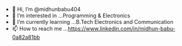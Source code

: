 - 👋 Hi, I’m @midhunbabu404
- 👀 I’m interested in ...Programming & Electronics
- 🌱 I’m currently learning ...B.Tech Electronics and Communication
- 📫 How to reach me ...https://www.linkedin.com/in/midhun-babu-0a82a81bb

<!---
midhunbabu404/midhunbabu404 is a ✨ special ✨ repository because its `README.md` (this file) appears on your GitHub profile.
You can click the Preview link to take a look at your changes.
--->

